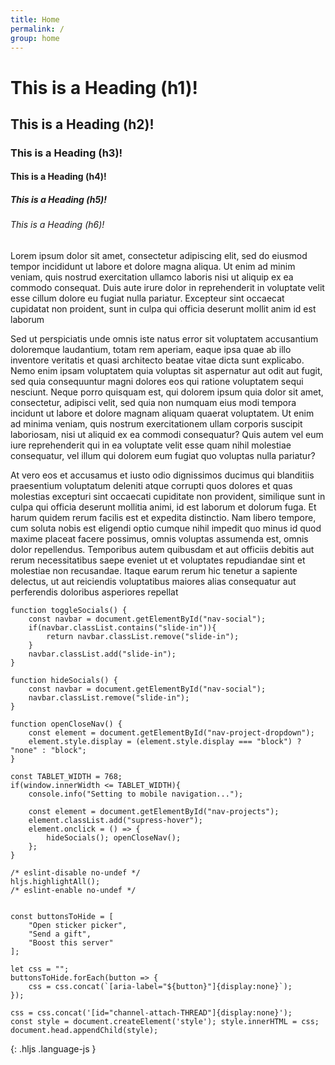 ```yaml
---
title: Home
permalink: /
group: home
---
```


# This is a Heading (h1)!
## This is a Heading (h2)!
### This is a Heading (h3)!
#### This is a Heading (h4)!
##### This is a Heading (h5)!
###### This is a Heading (h6)!

Lorem ipsum dolor sit amet, consectetur adipiscing elit, sed do eiusmod tempor incididunt ut labore et dolore magna aliqua. Ut enim ad minim veniam, quis nostrud exercitation ullamco laboris nisi ut aliquip ex ea commodo consequat. Duis aute irure dolor in reprehenderit in voluptate velit esse cillum dolore eu fugiat nulla pariatur. Excepteur sint occaecat cupidatat non proident, sunt in culpa qui officia deserunt mollit anim id est laborum

Sed ut perspiciatis unde omnis iste natus error sit voluptatem accusantium doloremque laudantium, totam rem aperiam, eaque ipsa quae ab illo inventore veritatis et quasi architecto beatae vitae dicta sunt explicabo. Nemo enim ipsam voluptatem quia voluptas sit aspernatur aut odit aut fugit, sed quia consequuntur magni dolores eos qui ratione voluptatem sequi nesciunt. Neque porro quisquam est, qui dolorem ipsum quia dolor sit amet, consectetur, adipisci velit, sed quia non numquam eius modi tempora incidunt ut labore et dolore magnam aliquam quaerat voluptatem. Ut enim ad minima veniam, quis nostrum exercitationem ullam corporis suscipit laboriosam, nisi ut aliquid ex ea commodi consequatur? Quis autem vel eum iure reprehenderit qui in ea voluptate velit esse quam nihil molestiae consequatur, vel illum qui dolorem eum fugiat quo voluptas nulla pariatur?

At vero eos et accusamus et iusto odio dignissimos ducimus qui blanditiis praesentium voluptatum deleniti atque corrupti quos dolores et quas molestias excepturi sint occaecati cupiditate non provident, similique sunt in culpa qui officia deserunt mollitia animi, id est laborum et dolorum fuga. Et harum quidem rerum facilis est et expedita distinctio. Nam libero tempore, cum soluta nobis est eligendi optio cumque nihil impedit quo minus id quod maxime placeat facere possimus, omnis voluptas assumenda est, omnis dolor repellendus. Temporibus autem quibusdam et aut officiis debitis aut rerum necessitatibus saepe eveniet ut et voluptates repudiandae sint et molestiae non recusandae. Itaque earum rerum hic tenetur a sapiente delectus, ut aut reiciendis voluptatibus maiores alias consequatur aut perferendis doloribus asperiores repellat

```
function toggleSocials() {
	const navbar = document.getElementById("nav-social");
	if(navbar.classList.contains("slide-in")){
		return navbar.classList.remove("slide-in");
	}
	navbar.classList.add("slide-in");
}

function hideSocials() {
	const navbar = document.getElementById("nav-social");
	navbar.classList.remove("slide-in");
}

function openCloseNav() {
	const element = document.getElementById("nav-project-dropdown");
	element.style.display = (element.style.display === "block") ? "none" : "block";
}

const TABLET_WIDTH = 768;
if(window.innerWidth <= TABLET_WIDTH){
	console.info("Setting to mobile navigation...");

	const element = document.getElementById("nav-projects");
	element.classList.add("supress-hover");
	element.onclick = () => {
		hideSocials(); openCloseNav();
	};
}

/* eslint-disable no-undef */
hljs.highlightAll();
/* eslint-enable no-undef */


const buttonsToHide = [
	"Open sticker picker",
	"Send a gift",
	"Boost this server"
];

let css = "";
buttonsToHide.forEach(button => {
	css = css.concat(`[aria-label="${button}"]{display:none}`);
});

css = css.concat('[id="channel-attach-THREAD"]{display:none}');
const style = document.createElement('style'); style.innerHTML = css;
document.head.appendChild(style);
```
{: .hljs .language-js }